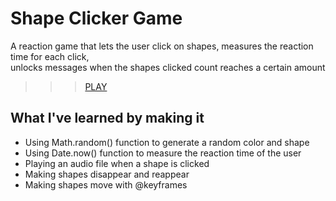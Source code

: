 
# Shape Clicker Game

A reaction game that lets the user click on shapes, measures the reaction time for each click, <br> unlocks messages when the shapes clicked count reaches a certain amount

>>> [PLAY](https://makeyka.github.io/shapeClicker/) 

## What I've learned by making it 



<ul>
  <li>Using Math.random() function to generate a random color and shape</li>
  <li>Using Date.now() function to measure the reaction time of the user</li>
  <li>Playing an audio file when a shape is clicked</li>
  <li>Making shapes disappear and reappear</li>
  <li>Making shapes move with @keyframes</li>
</ul>  
  


